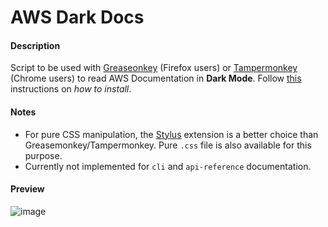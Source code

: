 # AWS Dark Docs

#### Description
Script to be used with [Greaseonkey](https://addons.mozilla.org/en-US/firefox/addon/greasemonkey/) (Firefox users) or [Tampermonkey](https://www.tampermonkey.net/) (Chrome users) to read AWS Documentation in **Dark Mode**. Follow [this](https://github.com/moderntribe/tampermonkey-scripts) instructions on *how to install*.  

#### Notes
- For pure CSS manipulation, the [Stylus](https://add0n.com/stylus.html) extension is a better choice than Greasemonkey/Tampermonkey. Pure `.css` file is also available for this purpose.  
- Currently not implemented for `cli` and `api-reference` documentation.

#### Preview
![image](https://user-images.githubusercontent.com/43250806/77828144-9e279b80-7111-11ea-9590-b897bce8cc23.png)
